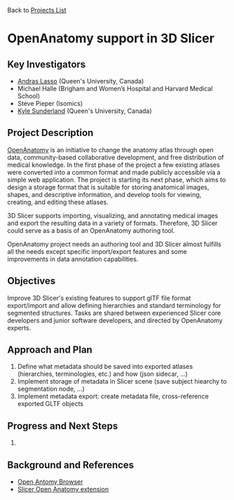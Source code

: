 Back to [Projects List](../../README.md#ProjectsList)

# OpenAnatomy support in 3D Slicer

## Key Investigators

- [Andras Lasso](http://perk.cs.queensu.ca/users/lasso) (Queen's University, Canada)
- Michael Halle (Brigham and Women’s Hospital and Harvard Medical School)
- Steve Pieper (Isomics)
- [Kyle Sunderland](http://perk.cs.queensu.ca/users/sunderland) (Queen's University, Canada)

## Project Description

[OpenAnatomy](https://www.openanatomy.org/) is an initiative to change the anatomy atlas through open data, community-based collaborative development, and free distribution of medical knowledge. In the first phase of the project a few existing atlases were converted into a common format and made publicly accessible via a simple web application. The project is starting its next phase, which aims to design a storage format that is suitable for storing anatomical images, shapes, and descriptive information, and develop tools for viewing, creating, and editing these atlases.

3D Slicer supports importing, visualizing, and annotating medical images and export the resulting data in a variety of formats. Therefore, 3D Slicer could serve as a basis of an OpenAnatomy authoring tool.

OpenAnatomy project needs an authoring tool and 3D Slicer almost fulfills all the needs except specific import/export features and some improvements in data annotation capabilities.

## Objectives

Improve 3D Slicer's existing features to support glTF file format export/import and allow defining hierarchies and standard terminology for segmented structures. Tasks are shared between experienced Slicer core developers and junior software developers, and directed by OpenAnatomy experts.

## Approach and Plan

1. Define what metadata should be saved into exported atlases (hierarchies, terminologies, etc.) and how (json sidecar, ...)
1. Implement storage of metadata in Slicer scene (save subject hiearchy to segmentation node, ...)
1. Implement metadata export: create metadata file, cross-reference exported GLTF objects

## Progress and Next Steps

1.

## Background and References

+ [Open Antomy Browser](https://www.openanatomy.org/)
+ [Slicer Open Anatomy extension](https://github.com/PerkLab/SlicerOpenAnatomy)
